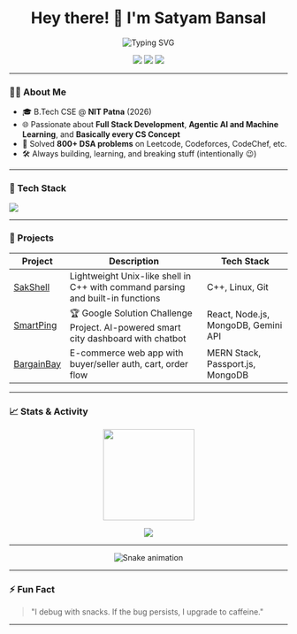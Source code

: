 <h1 align="center">Hey there! 👋 I'm Satyam Bansal</h1>
<p align="center">
  <img src="https://readme-typing-svg.herokuapp.com?font=Fira+Code&size=24&pause=1000&color=F7D745&center=true&vCenter=true&width=435&lines=Full-Stack+Developer;Problem+Solver;800%2B+DSA+Problems+Solved;AI%2FML+Enthusiast;Graphic+Designer" alt="Typing SVG" />
</p>

<p align="center">
  <a href="https://github.com/satty0104"><img src="https://img.shields.io/github/followers/Saksham-3114?label=Follow&style=social" /></a>
  <a href="https://www.linkedin.com/in/bansalsatyam/"><img src="https://img.shields.io/badge/LinkedIn-blue?logo=linkedin&style=flat&logoColor=white" /></a>
  <a href="mailto:satyambansal914@gmail.com"><img src="https://img.shields.io/badge/Gmail-D14836?style=flat&logo=gmail&logoColor=white" /></a>
 
</p>

---

### 👨‍💻 About Me
- 🎓 B.Tech CSE @ **NIT Patna** (2026)
- 🌐 Passionate about **Full Stack Development**, **Agentic AI and Machine Learning**, and **Basically every CS Concept**
- 🧠 Solved **800+ DSA problems** on Leetcode, Codeforces, CodeChef, etc.
- 🛠️ Always building, learning, and breaking stuff (intentionally 😉)

---

### 🔧 Tech Stack
<p>
  <img src="https://skillicons.dev/icons?i=cpp,java,js,py,mongodb,html,css,docker,git,github,linux,aws,gcp," />
</p>

---

### 🚀 Projects

| Project | Description | Tech Stack |
|--------|-------------|------------|
| [SakShell](https://github.com/Saksham-3114/SakShell) | Lightweight Unix-like shell in C++ with command parsing and built-in functions | C++, Linux, Git |
| [SmartPing](https://smartping.vercel.app/) | 🏆 Google Solution Challenge Project. AI-powered smart city dashboard with chatbot | React, Node.js, MongoDB, Gemini API |
| [BargainBay](https://github.com/Saksham-3114/E-Commerce-Web-Application) | E-commerce web app with buyer/seller auth, cart, order flow | MERN Stack, Passport.js, MongoDB |

---

### 📈 Stats & Activity

<p align="center">
    

  <img src="https://github-readme-stats.vercel.app/api/top-langs/?username=Saksham-3114&layout=compact&theme=radical" height="165"/>
</p>

<p align="center">
  <img src="https://github-profile-summary-cards.vercel.app/api/cards/profile-details?username=satty0104&theme=tokyonight" />
</p>

---

<div align="center">
  <img src="https://raw.githubusercontent.com/satty0104/satty0104/output/github-contribution-grid-snake-dark.svg?palette=github-dark" alt="Snake animation" />
</div>

---


### ⚡ Fun Fact

> "I debug with snacks. If the bug persists, I upgrade to caffeine."

---

